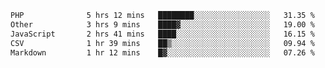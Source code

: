 <!--START_SECTION:waka-->

```txt
PHP              5 hrs 12 mins   ████████░░░░░░░░░░░░░░░░░   31.35 %
Other            3 hrs 9 mins    ████▓░░░░░░░░░░░░░░░░░░░░   19.00 %
JavaScript       2 hrs 41 mins   ████░░░░░░░░░░░░░░░░░░░░░   16.15 %
CSV              1 hr 39 mins    ██▒░░░░░░░░░░░░░░░░░░░░░░   09.94 %
Markdown         1 hr 12 mins    █▓░░░░░░░░░░░░░░░░░░░░░░░   07.26 %
```

<!--END_SECTION:waka--> 
 
